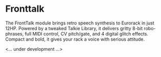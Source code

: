 # Fronttalk
The FrontTalk module brings retro speech synthesis to Eurorack in just 12HP. Powered by a tweaked Talkie Library, it delivers gritty 8-bit robo-phrases, full MIDI control, CV pitch/gate, and 4 digital glitch effects. Compact and bold, it gives your rack a voice with serious attitude.

<... under development ...>
